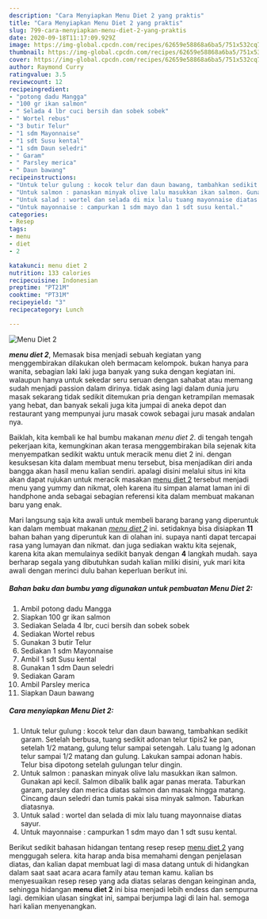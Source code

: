```yaml
---
description: "Cara Menyiapkan Menu Diet 2 yang praktis"
title: "Cara Menyiapkan Menu Diet 2 yang praktis"
slug: 799-cara-menyiapkan-menu-diet-2-yang-praktis
date: 2020-09-18T11:17:09.929Z
image: https://img-global.cpcdn.com/recipes/62659e58868a6ba5/751x532cq70/menu-diet-2-foto-resep-utama.jpg
thumbnail: https://img-global.cpcdn.com/recipes/62659e58868a6ba5/751x532cq70/menu-diet-2-foto-resep-utama.jpg
cover: https://img-global.cpcdn.com/recipes/62659e58868a6ba5/751x532cq70/menu-diet-2-foto-resep-utama.jpg
author: Raymond Curry
ratingvalue: 3.5
reviewcount: 12
recipeingredient:
- "potong dadu Mangga"
- "100 gr ikan salmon"
- " Selada 4 lbr cuci bersih dan sobek sobek"
- " Wortel rebus"
- "3 butir Telur"
- "1 sdm Mayonnaise"
- "1 sdt Susu kental"
- "1 sdm Daun seledri"
- " Garam"
- " Parsley merica"
- " Daun bawang"
recipeinstructions:
- "Untuk telur gulung : kocok telur dan daun bawang, tambahkan sedikit garam. Setelah berbusa, tuang sedikit adonan telur tipis2 ke pan, setelah 1/2 matang, gulung telur sampai setengah. Lalu tuang lg adonan telur sampai 1/2 matang dan gulung. Lakukan sampai adonan habis. Telur bisa dipotong setelah gulungan telur dingin."
- "Untuk salmon : panaskan minyak olive lalu masukkan ikan salmon. Gunakan api kecil. Salmon dibalik balik agar panas merata. Taburkan garam, parsley dan merica diatas salmon dan masak hingga matang. Cincang daun seledri dan tumis pakai sisa minyak salmon. Taburkan diatasnya."
- "Untuk salad : wortel dan selada di mix lalu tuang mayonnaise diatas sayur."
- "Untuk mayonnaise : campurkan 1 sdm mayo dan 1 sdt susu kental."
categories:
- Resep
tags:
- menu
- diet
- 2

katakunci: menu diet 2 
nutrition: 133 calories
recipecuisine: Indonesian
preptime: "PT21M"
cooktime: "PT31M"
recipeyield: "3"
recipecategory: Lunch

---
```



![Menu Diet 2](https://img-global.cpcdn.com/recipes/62659e58868a6ba5/751x532cq70/menu-diet-2-foto-resep-utama.jpg)

<b><i>menu diet 2</i></b>, Memasak bisa menjadi sebuah kegiatan yang menggembirakan dilakukan oleh bermacam kelompok. bukan hanya para wanita, sebagian laki laki juga banyak yang suka dengan kegiatan ini. walaupun hanya untuk sekedar seru seruan dengan sahabat atau memang sudah menjadi passion dalam dirinya. tidak asing lagi dalam dunia juru masak sekarang tidak sedikit ditemukan pria dengan ketrampilan memasak yang hebat, dan banyak sekali juga kita jumpai di aneka depot dan restaurant yang mempunyai juru masak cowok sebagai juru masak andalan nya.



Baiklah, kita kembali ke hal bumbu makanan <i>menu diet 2</i>. di tengah tengah pekerjaan kita, kemungkinan akan terasa menggembirakan bila sejenak kita menyempatkan sedikit waktu untuk meracik menu diet 2 ini. dengan kesuksesan kita dalam membuat menu tersebut, bisa menjadikan diri anda bangga akan hasil menu kalian sendiri. apalagi disini melalui situs ini kita akan dapat rujukan untuk meracik masakan <u>menu diet 2</u> tersebut menjadi menu yang yummy dan nikmat, oleh karena itu simpan alamat laman ini di handphone anda sebagai sebagian referensi kita dalam membuat makanan baru yang enak.


Mari langsung saja kita awali untuk membeli barang barang yang diperuntuk kan dalam membuat makanan <u><i>menu diet 2</i></u> ini. setidaknya bisa disiapkan <b>11</b> bahan bahan yang diperuntuk kan di olahan ini. supaya nanti dapat tercapai rasa yang lumayan dan nikmat. dan juga sediakan waktu kita sejenak, karena kita akan memulainya sedikit banyak dengan <b>4</b> langkah mudah. saya berharap segala yang dibutuhkan sudah kalian miliki disini, yuk mari kita awali dengan merinci dulu bahan keperluan berikut ini.

<!--inarticleads1-->

##### Bahan baku dan bumbu yang digunakan untuk pembuatan Menu Diet 2:

1. Ambil potong dadu Mangga
1. Siapkan 100 gr ikan salmon
1. Sediakan  Selada 4 lbr, cuci bersih dan sobek sobek
1. Sediakan  Wortel rebus
1. Gunakan 3 butir Telur
1. Sediakan 1 sdm Mayonnaise
1. Ambil 1 sdt Susu kental
1. Gunakan 1 sdm Daun seledri
1. Sediakan  Garam
1. Ambil  Parsley merica
1. Siapkan  Daun bawang




<!--inarticleads2-->

##### Cara menyiapkan Menu Diet 2:

1. Untuk telur gulung : kocok telur dan daun bawang, tambahkan sedikit garam. Setelah berbusa, tuang sedikit adonan telur tipis2 ke pan, setelah 1/2 matang, gulung telur sampai setengah. Lalu tuang lg adonan telur sampai 1/2 matang dan gulung. Lakukan sampai adonan habis. Telur bisa dipotong setelah gulungan telur dingin.
1. Untuk salmon : panaskan minyak olive lalu masukkan ikan salmon. Gunakan api kecil. Salmon dibalik balik agar panas merata. Taburkan garam, parsley dan merica diatas salmon dan masak hingga matang. Cincang daun seledri dan tumis pakai sisa minyak salmon. Taburkan diatasnya.
1. Untuk salad : wortel dan selada di mix lalu tuang mayonnaise diatas sayur.
1. Untuk mayonnaise : campurkan 1 sdm mayo dan 1 sdt susu kental.




Berikut sedikit bahasan hidangan tentang resep resep <u>menu diet 2</u> yang menggugah selera. kita harap anda bisa memahami dengan penjelasan diatas, dan kalian dapat membuat lagi di masa datang untuk di hidangkan dalam saat saat acara acara family atau teman kamu. kalian bs menyesuaikan resep resep yang ada diatas selaras dengan keinginan anda, sehingga hidangan <b>menu diet 2</b> ini bisa menjadi lebih endess dan sempurna lagi. demikian ulasan singkat ini, sampai berjumpa lagi di lain hal. semoga hari kalian menyenangkan.
